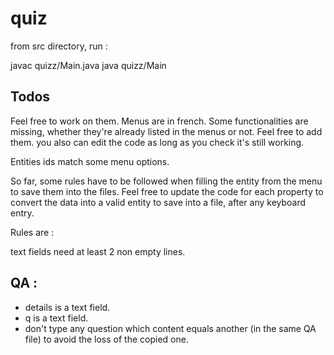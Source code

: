 # quiz

from src directory, run :

javac quizz/Main.java
java quizz/Main

## Todos

Feel free to work on them.
Menus are in french.
Some functionalities are missing, whether they're already listed in the menus or not. Feel free to add them.
you also can edit the code as long as you check it's still working.

Entities ids match some menu options. 

So far, some rules have to be followed when filling the entity from the menu to save them into the files. Feel free to update the code for each property to convert the data into a valid entity to save into a file, after any keyboard entry.

Rules are :

text fields need at least 2 non empty lines.

## QA :
 - details is a text field.
 - q is a text field.
 - don't type any question which content equals another (in the same QA file) to avoid the loss of the copied one.
